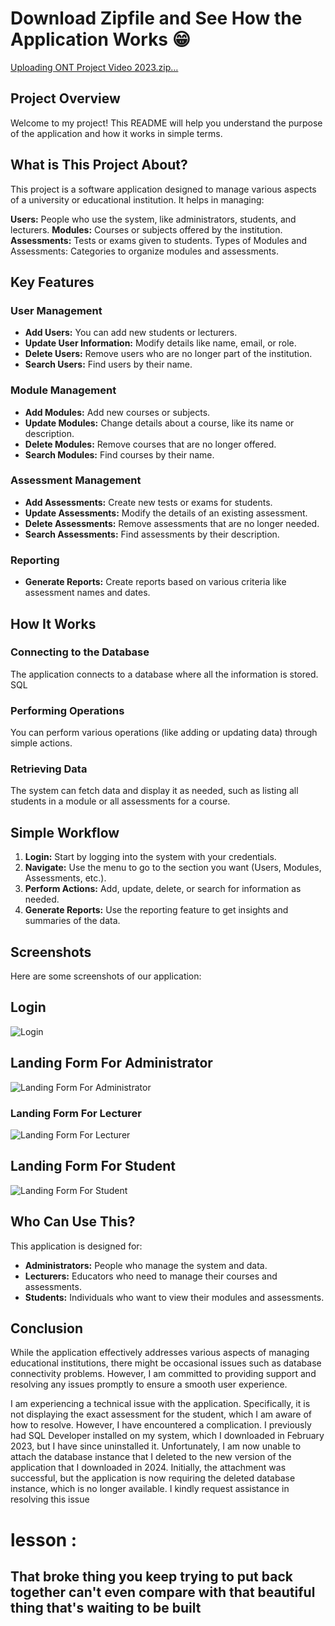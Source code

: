 # Download Zipfile and See How the Application Works 😁

[Uploading ONT Project Video 2023.zip…]()

## Project Overview
Welcome to my project! This README will help you understand the purpose of the application and how it works in simple terms.

## What is This Project About?
This project is a software application designed to manage various aspects of a university or educational institution. It helps in managing:

**Users:** People who use the system, like administrators, students, and lecturers.
**Modules:** Courses or subjects offered by the institution.
**Assessments:** Tests or exams given to students.
Types of Modules and Assessments: Categories to organize modules and assessments.

## Key Features
### User Management
- **Add Users:** You can add new students or lecturers.
- **Update User Information:** Modify details like name, email, or role.
- **Delete Users:** Remove users who are no longer part of the institution.
- **Search Users:** Find users by their name.

### Module Management
- **Add Modules:** Add new courses or subjects.
- **Update Modules:** Change details about a course, like its name or description.
- **Delete Modules:** Remove courses that are no longer offered.
- **Search Modules:** Find courses by their name.

### Assessment Management
- **Add Assessments:** Create new tests or exams for students.
- **Update Assessments:** Modify the details of an existing assessment.
- **Delete Assessments:** Remove assessments that are no longer needed.
- **Search Assessments:** Find assessments by their description.

### Reporting
- **Generate Reports:** Create reports based on various criteria like assessment names and dates.

## How It Works
### Connecting to the Database
The application connects to a database where all the information is stored. SQL

### Performing Operations
You can perform various operations (like adding or updating data) through simple actions.

### Retrieving Data
The system can fetch data and display it as needed, such as listing all students in a module or all assessments for a course.

## Simple Workflow
1. **Login:** Start by logging into the system with your credentials.
2. **Navigate:** Use the menu to go to the section you want (Users, Modules, Assessments, etc.).
3. **Perform Actions:** Add, update, delete, or search for information as needed.
4. **Generate Reports:** Use the reporting feature to get insights and summaries of the data.

## Screenshots
Here are some screenshots of our application:
## Login
![Login](https://github.com/Aphelele-Marwarwa/My-Assignment-/assets/100202694/b7d9fb08-e8d1-4892-85ef-3155814e9492)
## Landing Form For Administrator
![Landing Form For Administrator](https://github.com/Aphelele-Marwarwa/My-Assignment-/assets/100202694/65c46327-d3e7-4f2c-b724-a67aa90ffcbe)
### Landing Form For Lecturer
![Landing Form For Lecturer ](https://github.com/Aphelele-Marwarwa/My-Assignment-/assets/100202694/79d0c114-d5f4-4d55-8b18-b5e170fc87f9)
## Landing Form For Student
![Landing Form For Student](https://github.com/Aphelele-Marwarwa/My-Assignment-/assets/100202694/6502496e-02a4-4a60-bd69-1ba88f6c2a1d)

## Who Can Use This?
This application is designed for:

- **Administrators:** People who manage the system and data.
- **Lecturers:** Educators who need to manage their courses and assessments.
- **Students:** Individuals who want to view their modules and assessments.


## Conclusion
While the application effectively addresses various aspects of managing educational institutions, there might be occasional issues such as database connectivity problems. However, I am committed to providing support and resolving any issues promptly to ensure a smooth user experience.

I am experiencing a technical issue with the application. Specifically, it is not displaying the exact assessment for the student, which I am aware of how to resolve. However, I have encountered a complication. I previously had SQL Developer installed on my system, which I downloaded in February 2023, but I have since uninstalled it. Unfortunately, I am now unable to attach the database instance that I deleted to the new version of the application that I downloaded in 2024. Initially, the attachment was successful, but the application is now requiring the deleted database instance, which is no longer available. I kindly request assistance in resolving this issue
# lesson : 

## That broke thing you keep trying to put back together can't even compare with that beautiful thing that's waiting to be built
